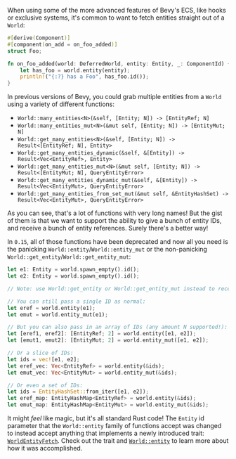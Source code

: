 <!-- Allow `World::entity` family of functions to take multiple entities and get multiple references back -->
<!-- https://github.com/bevyengine/bevy/pull/15614 -->

When using some of the more advanced features of Bevy's ECS, like hooks or exclusive systems, it's common to want to fetch entities straight out of a `World`:

```rust
#[derive(Component)]
#[component(on_add = on_foo_added)]
struct Foo;

fn on_foo_added(world: DeferredWorld, entity: Entity, _: ComponentId) {
    let has_foo = world.entity(entity);
    println!("{:?} has a Foo", has_foo.id());
}
```

In previous versions of Bevy, you could grab multiple entities from a `World` using a variety of different functions:

- `World::many_entities<N>(&self, [Entity; N]) -> [EntityRef; N]`
- `World::many_entities_mut<N>(&mut self, [Entity; N]) -> [EntityMut; N]`
- `World::get_many_entities<N>(&self, [Entity; N]) -> Result<[EntityRef; N], Entity>`
- `World::get_many_entities_dynamic(&self, &[Entity]) -> Result<Vec<EntityRef>, Entity>`
- `World::get_many_entities_mut<N>(&mut self, [Entity; N]) -> Result<[EntityMut; N], QueryEntityError>`
- `World::get_many_entities_dynamic_mut(&self, &[Entity]) -> Result<Vec<EntityMut>, QueryEntityError>`
- `World::get_many_entities_from_set_mut(&mut self, &EntityHashSet) -> Result<Vec<EntityMut>, QueryEntityError>`

As you can see, that's a lot of functions with very long names! But the gist of them is that we want to support the ability to
give a bunch of entity IDs, and receive a bunch of entity references. Surely there's a better way!

In `0.15`, all of those functions have been deprecated and now all you need is
the panicking `World::entity`/`World::entity_mut` or the non-panicking `World::get_entity`/`World::get_entity_mut`:

```rust
let e1: Entity = world.spawn_empty().id();
let e2: Entity = world.spawn_empty().id();

// Note: use World::get_entity or World::get_entity_mut instead to receive a Result

// You can still pass a single ID as normal:
let eref = world.entity(e1);  
let emut = world.entity_mut(e1);

// But you can also pass in an array of IDs (any amount N supported!):
let [eref1, eref2]: [EntityRef; 2] = world.entity([e1, e2]);
let [emut1, emut2]: [EntityMut; 2] = world.entity_mut([e1, e2]);

// Or a slice of IDs:
let ids = vec![e1, e2];
let eref_vec: Vec<EntityRef> = world.entity(&ids);
let emut_vec: Vec<EntityMut> = world.entity_mut(&ids);

// Or even a set of IDs:
let ids = EntityHashSet::from_iter([e1, e2]);
let eref_map: EntityHashMap<EntityRef> = world.entity(&ids);
let emut_map: EntityHashMap<EntityMut> = world.entity_mut(&ids);
```

It might *feel* like magic, but it's all standard Rust code! The `Entity` id
parameter that the `World::entity` family of functions accept was changed to
instead accept anything that implements a newly introduced trait:
[`WorldEntityFetch`][WorldEntityFetch]. Check out the trait and
[`World::entity`][World::entity] to learn more about how it was accomplished.

[WorldEntityFetch]: https://docs.rs/bevy/0.15/bevy/ecs/world/trait.WorldEntityFetch.html
[World::entity]: https://docs.rs/bevy/0.15/bevy/ecs/prelude/struct.World.html#method.entity